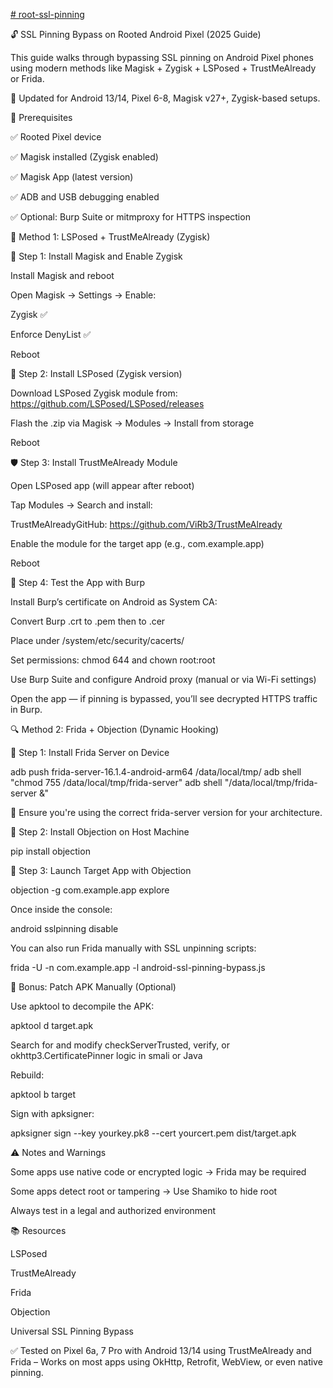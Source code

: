 [# root-ssl-pinning](https://chatgpt.com/canvas/shared/6821199c07588191b23bd38b35237d7d)

🔓 SSL Pinning Bypass on Rooted Android Pixel (2025 Guide)

This guide walks through bypassing SSL pinning on Android Pixel phones using modern methods like Magisk + Zygisk + LSPosed + TrustMeAlready or Frida.

📅 Updated for Android 13/14, Pixel 6-8, Magisk v27+, Zygisk-based setups.

📌 Prerequisites

✅ Rooted Pixel device

✅ Magisk installed (Zygisk enabled)

✅ Magisk App (latest version)

✅ ADB and USB debugging enabled

✅ Optional: Burp Suite or mitmproxy for HTTPS inspection

🔧 Method 1: LSPosed + TrustMeAlready (Zygisk)

🧱 Step 1: Install Magisk and Enable Zygisk

Install Magisk and reboot

Open Magisk → Settings → Enable:

Zygisk ✅

Enforce DenyList ✅

Reboot

🧩 Step 2: Install LSPosed (Zygisk version)

Download LSPosed Zygisk module from: https://github.com/LSPosed/LSPosed/releases

Flash the .zip via Magisk → Modules → Install from storage

Reboot

🛡️ Step 3: Install TrustMeAlready Module

Open LSPosed app (will appear after reboot)

Tap Modules → Search and install:

TrustMeAlreadyGitHub: https://github.com/ViRb3/TrustMeAlready

Enable the module for the target app (e.g., com.example.app)

Reboot

🧪 Step 4: Test the App with Burp

Install Burp’s certificate on Android as System CA:

Convert Burp .crt to .pem then to .cer

Place under /system/etc/security/cacerts/

Set permissions: chmod 644 and chown root:root

Use Burp Suite and configure Android proxy (manual or via Wi-Fi settings)

Open the app — if pinning is bypassed, you’ll see decrypted HTTPS traffic in Burp.

🔍 Method 2: Frida + Objection (Dynamic Hooking)

🧰 Step 1: Install Frida Server on Device

adb push frida-server-16.1.4-android-arm64 /data/local/tmp/
adb shell "chmod 755 /data/local/tmp/frida-server"
adb shell "/data/local/tmp/frida-server &"

📌 Ensure you're using the correct frida-server version for your architecture.

🐍 Step 2: Install Objection on Host Machine

pip install objection

🎯 Step 3: Launch Target App with Objection

objection -g com.example.app explore

Once inside the console:

android sslpinning disable

You can also run Frida manually with SSL unpinning scripts:

frida -U -n com.example.app -l android-ssl-pinning-bypass.js

🧬 Bonus: Patch APK Manually (Optional)

Use apktool to decompile the APK:

apktool d target.apk

Search for and modify checkServerTrusted, verify, or okhttp3.CertificatePinner logic in smali or Java

Rebuild:

apktool b target

Sign with apksigner:

apksigner sign --key yourkey.pk8 --cert yourcert.pem dist/target.apk

⚠️ Notes and Warnings

Some apps use native code or encrypted logic → Frida may be required

Some apps detect root or tampering → Use Shamiko to hide root

Always test in a legal and authorized environment

📚 Resources

LSPosed

TrustMeAlready

Frida

Objection

Universal SSL Pinning Bypass

✅ Tested on Pixel 6a, 7 Pro with Android 13/14 using TrustMeAlready and Frida – Works on most apps using OkHttp, Retrofit, WebView, or even native pinning.

